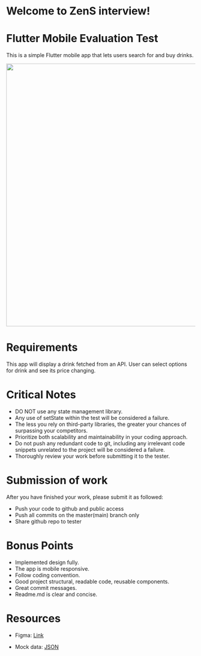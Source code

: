 # Welcome to ZenS interview!

# Flutter Mobile Evaluation Test

This is a simple Flutter mobile app that lets users search for and buy drinks.

<img src="https://github.com/khoitd253/flutter_evalutation_test/assets/149985789/00ab04db-401b-4f57-ba52-736e76191a4d" height="700" />

# Requirements

This app will display a drink fetched from an API. User can select options for drink and see its
price changing.

# Critical Notes

- DO NOT use any state management library.
- Any use of setState within the test will be considered a failure.
- The less you rely on third-party libraries, the greater your chances of surpassing your
  competitors.
- Prioritize both scalability and maintainability in your coding approach.
- Do not push any redundant code to git, including any irrelevant code snippets unrelated to the
  project will be considered a failure.
- Thoroughly review your work before submitting it to the tester.

# Submission of work

After you have finished your work, please submit it as followed:

- Push your code to github and public access
- Push all commits on the master(main) branch only
- Share github repo to tester

# Bonus Points

- Implemented design fully.
- The app is mobile responsive.
- Follow coding convention.
- Good project structural, readable code, reusable components.
- Great commit messages.
- Readme.md is clear and concise.

# Resources

- Figma: [Link](https://www.figma.com/file/RjeIVQXNsLaNMLKXRyLNYh/UI-Evaluation-Test---Mobile-team?type=design&node-id=0%3A1&mode=design&t=SRTQYn7SzliD1HX4-1)

- Mock data: [JSON](data/)
